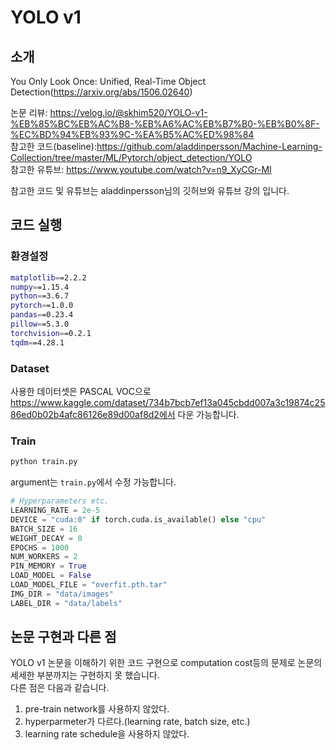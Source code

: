 # YOLO v1

## 소개
You Only Look Once: Unified, Real-Time Object Detection(https://arxiv.org/abs/1506.02640)

논문 리뷰: https://velog.io/@skhim520/YOLO-v1-%EB%85%BC%EB%AC%B8-%EB%A6%AC%EB%B7%B0-%EB%B0%8F-%EC%BD%94%EB%93%9C-%EA%B5%AC%ED%98%84  
참고한 코드(baseline):https://github.com/aladdinpersson/Machine-Learning-Collection/tree/master/ML/Pytorch/object_detection/YOLO  
참고한 유튜브: https://www.youtube.com/watch?v=n9_XyCGr-MI  

참고한 코드 및 유튜브는 aladdinpersson님의 깃허브와 유튜브 강의 입니다.

## 코드 실행

### 환경설정

```bash
matplotlib==2.2.2
numpy==1.15.4
python==3.6.7
pytorch==1.0.0
pandas==0.23.4
pillow==5.3.0
torchvision==0.2.1
tqdm==4.28.1
```


### Dataset
사용한 데이터셋은 PASCAL VOC으로 https://www.kaggle.com/dataset/734b7bcb7ef13a045cbdd007a3c19874c2586ed0b02b4afc86126e89d00af8d2에서 다운 가능합니다.

### Train

```bash
python train.py
```
argument는 `train.py`에서 수정 가능합니다.
```python
# Hyperparameters etc.
LEARNING_RATE = 2e-5
DEVICE = "cuda:0" if torch.cuda.is_available() else "cpu"
BATCH_SIZE = 16
WEIGHT_DECAY = 0
EPOCHS = 1000
NUM_WORKERS = 2
PIN_MEMORY = True
LOAD_MODEL = False
LOAD_MODEL_FILE = "overfit.pth.tar"
IMG_DIR = "data/images"
LABEL_DIR = "data/labels"
```

## 논문 구현과 다른 점
YOLO v1 논문을 이해하기 위한 코드 구현으로 computation cost등의 문제로 논문의 세세한 부분까지는 구현하지 못 했습니다.  
다른 점은 다음과 같습니다.
1. pre-train network를 사용하지 않았다.
2. hyperparmeter가 다르다.(learning rate, batch size, etc.)
3. learning rate schedule을 사용하지 않았다.
